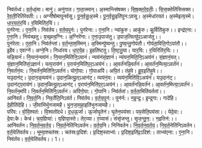 

  
निव॑र्तध्वं। व॒र्त॒ध्वं॒मा। मानु॑। अनु॑गात। गा॒ता॒स्मान्। अ॒स्मान्त्सि॑षक्त। सि॒ष॒क्त॒रे॒व॒तीः॒। सि॒स॒क्तेति॑सिसक्त। रे॒व॒ती॒रिति॑रेवती:।। अग्नी॑षोमापुनर्वसू। पु॒न॒र्व॒सू॒अ॒स्मे। पु॒न॒र्व॒सू॒इति॑पुन:ऽवसू। अ॒स्मेधा॑रयतं। अ॒स्मेइत्य॒स्मे। धा॒र॒य॒तं॒र॒यिं। र॒यिमिति॑र॒यिं।।  
पुन॑रेना:। ए॒ना॒नि। निव॑र्तय। व॒र्त॒य॒पुन॑:। पुन॑रेना:। ए॒ना॒नि। न्या॑कुरु। आकु॑रु। कु॒र्विति॑कुरु।। इन्द्र॑एना:। ए॒ना॒नि। निय॑च्छतु। य॒च्छ॒त्व॒ग्नि:। अ॒ग्निरे॑ना:। ए॒ना॒उ॒पाज॑तु। उ॒पाज॒त्वित्यु॑प॒ऽआज॑तु।।  
पुन॑रेता:। ए॒ता॒नि। निव॑र्तन्तां। व॒र्त॒न्ता॒म॒स्मिन्। अ॒स्मिन्पु॑ष्यन्तु। पु॒ष्य॒न्तु॒गोप॑तौ। गोप॑ता॒विति॒गोऽपा॑तौ।। इ॒हैव। एवाग्ने॑। अग्ने॒नि। निधा॑रय। धा॒र॒ये॒ह। इ॒हति॑ष्टतु। ति॒ष्ट॒तु॒या। यार॒यि:। र॒यिरिति॑र॒यि:।।  
यन्नि॒यानं॑। नि॒यानं॒न्यय॑नं। नि॒यान॒मिति॑नि॒ऽयानं॑। न्यय॑नंसं॒ज्ञानं॑। न्य॑यन॒मिति॒नि॒ऽअय॑नं। सं॒ज्ञानं॒यत्। सं॒ज्ञान॒मिति॑सं॒ऽज्ञानं॑। यत्प॒राय॑णं। प॒राय॑न॒मिति॑प॒र॒ऽअय॑नं।। आ॒वर्त॑नन्नि॒वर्त॑नं। आ॒वर्त॑न॒मित्या॒ऽवर्त॑नं। नि॒वर्त॑नं॒य:। नि॒वर्त॑न॒मिति॑नि॒ऽवर्त॑नं। योगो॒पा:। गो॒पाअपि॑। अपि॒तं। तंहु॑वे। हु॒व॒इति॑हुवे।।  
यउ॒दान॑ट्। उ॒दान॒ड्व्यय॑नं। उ॒दान॒ळित्यु॒त्ऽआन॑ट्। व्यय॑नं॒य:। व्यय॑न॒मिति॑वि॒ऽअय॑नं। यउ॒दान॑ट्। उ॒दान॑ट्प॒राय॑णं। उ॒दान॒ळित्यु॒त्ऽआन॑ट्। प॒राय॑न॒मिति॑प॒र॒ऽअय॑नं।। आ॒वर्त॑नन्नि॒वर्त॑नं। आ॒वर्त॑न॒मित्या॒ऽवर्त॑नं। नि॒वर्त॑न॒मपि॑। नि॒वर्त॑न॒मिति॑नि॒ऽवर्त॑नं। अपि॑गो॒पा:। गो॒पानि। निव॑र्ततां। व॒र्त॒ता॒मिति॑वर्ततां।।  
आनि॑वर्त। नि॒व॒र्त॒नि। निव॒र्तेति॒निऽव॑र्त। निव॑र्तय। व॒र्त॒य॒पुन॑:। पुन॑र्न:। न॒इ॒न्द्र॒। इ॒न्द्र॒गा:। गादे॑हि। दे॒हीति॑देहि।। जी॒वाभि॑र्भुनजामहै। भु॒न॒जा॒म॒हा॒इति॑भुनजामहै।।  
परि॑व:। वो॒वि॒श्वत॑:। वि॒श्वतो॑दधे। द॒ध॒ऊ॒र्जा। ऊ॒र्जाघृ॒तेन॑। घृ॒तेन॒पय॑सा। पय॒सेति॒पय॑सा।। येदे॒वा:। दे॒वा:के। केच॑। च॒य॒ज्ञिया॑:। य॒ज्ञिया॒स्ते। तेर॒य्या। र॒य्यासं। संसृ॑जन्तु। सृ॒ज॒न्तु॒न॒:। न॒इतिन॑:।।  
आनि॑वर्तन। नि॒व॒र्त॒न॒व॒र्त॒य॒। नि॒व॒र्त॒नेति॑निऽवर्तन। व॒र्त॒य॒नि। निनि॑वर्तन। नि॒व॒र्त॒न॒व॒र्त॒य॒। नि॒व॒र्त॒नेति॑निऽवर्तन। व॒र्त॒येति॑वर्तय।। भूम्या॒श्चत॑स्र:। चत॑स्र:प्र॒दिश॑:। प्र॒दिश॒स्ताभ्य॑:। प्र॒दिश॒इति॑प्र॒ऽदिश॑:। ताभ्य॑एना:। ए॒ना॒नि। निव॑र्तय। व॒र्त॒येति॑वर्तय।। 1।।  
